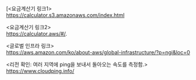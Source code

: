 [<요금계산기 링크1>  
https://calculator.s3.amazonaws.com/index.html

<요금계산기 링크2>  
https://calculator.aws/#/.

<글로벌 인프라 링크>  
https://aws.amazon.com/ko/about-aws/global-infrastructure/?p=ngi&loc=0

<리전 확인: 여러 지역에 ping을 보내서 돌아오는 속도를 측정함.>  
https://www.cloudping.info/
